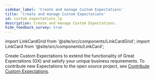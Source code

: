 ```yaml
---
sidebar_label: 'Create and manage Custom Expectations'
title: 'Create and manage Custom Expectations'
id: custom_expectations_lp
description: Create and manage Custom Expectations.
hide_feedback_survey: true
---
```


import LinkCardGrid from '@site/src/components/LinkCardGrid';
import LinkCard from '@site/src/components/LinkCard';

<p class="DocItem__header-description">Create Custom Expectations to extend the functionality of Great Expectations (GX) and satisfy your unique business requirements. To contribute new Expectations to the open source project, see 
<a href="https://github.com/great-expectations/great_expectations/blob/develop/CONTRIBUTING_EXPECTATIONS.md">Contribute Custom Expectations</a>.
</p>

<LinkCardGrid>
  <LinkCard topIcon label="Create a Custom Column Aggregate Expectation" description="Create a Custom Column Aggregate Expectation that evaluates a single column and produces an aggregate Metric" to="/guides/expectations/creating_custom_expectations/how_to_create_custom_column_aggregate_expectations" icon="/img/custom_expectation_icon.svg" />
  <LinkCard topIcon label="Create a Custom Column Map Expectation" description="Create a Custom Column Map Expectation that evaluates a single column and performs a yes or no query on every row in the column" to="/guides/expectations/creating_custom_expectations/how_to_create_custom_column_map_expectations" icon="/img/custom_expectation_icon.svg" />
  <LinkCard topIcon label="Create a Custom Batch Expectation" description="Create a Custom Batch Expectation that evaluates an entire Batch, and answers a semantic question about the Batch" to="/guides/expectations/creating_custom_expectations/how_to_create_custom_batch_expectations" icon="/img/custom_expectation_icon.svg" />
  <LinkCard topIcon label="Create a Custom Column Pair Map Expectation" description="Create a Custom Column Pair Map Expectation that evaluates a pair of columns and performs a yes or no query about the row-wise relationship between the two columns" to="/guides/expectations/creating_custom_expectations/how_to_create_custom_column_pair_map_expectations" icon="/img/custom_expectation_icon.svg" />
  <LinkCard topIcon label="Create a Custom Multicolumn Map Expectation" description="Create a Custom Multicolumn Map Expectation that evaluates a set of columns and performs a yes or no query about the row-wise relationship between the the columns" to="/guides/expectations/creating_custom_expectations/how_to_create_custom_multicolumn_map_expectations" icon="/img/custom_expectation_icon.svg" />
  <LinkCard topIcon label="Create a Custom Regex-Based Column Map Expectation" description="Create a Custom Regex-Based Column Map Expectation that evaluates a single column and performs a yes or no regex-based query on every row in the column" to="/guides/expectations/creating_custom_expectations/how_to_create_custom_regex_based_column_map_expectations" icon="/img/custom_expectation_icon.svg" />
  <LinkCard topIcon label="Create a Custom Set-Based Column Map Expectation" description="Create a Custom Set-Based Column Map Expectation that evaluates a single column and determines if each row in the column belongs to the specified set" to="/guides/expectations/creating_custom_expectations/how_to_create_custom_set_based_column_map_expectations" icon="/img/custom_expectation_icon.svg" />
  <LinkCard topIcon label="Create a Custom Query Expectation" description="Create a Custom Query Expectation to run Expectations against custom query results and make intermediate queries to your database" to="/guides/expectations/creating_custom_expectations/how_to_create_custom_query_expectations" icon="/img/custom_expectation_icon.svg" />
  <LinkCard topIcon label="Create a Custom Parameterized Expectation" description="Create a Custom Parameterized Expectation" to="/guides/expectations/creating_custom_expectations/how_to_create_custom_parameterized_expectations" icon="/img/custom_expectation_icon.svg" />
  <LinkCard topIcon label="Add auto-initializing framework support to a Custom Expectation" description="Use auto-initializing Expectations to automate Expectation parameter estimation" to="/guides/expectations/creating_custom_expectations/how_to_add_support_for_the_auto_initializing_framework_to_a_custom_expectation" icon="/img/custom_expectation_icon.svg" />
</LinkCardGrid>